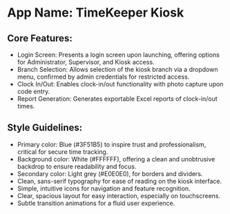 # **App Name**: TimeKeeper Kiosk

## Core Features:

- Login Screen: Presents a login screen upon launching, offering options for Administrator, Supervisor, and Kiosk access.
- Branch Selection: Allows selection of the kiosk branch via a dropdown menu, confirmed by admin credentials for restricted access.
- Clock In/Out: Enables clock-in/out functionality with photo capture upon code entry.
- Report Generation: Generates exportable Excel reports of clock-in/out times.

## Style Guidelines:

- Primary color: Blue (#3F51B5) to inspire trust and professionalism, critical for secure time tracking.
- Background color: White (#FFFFFF), offering a clean and unobtrusive backdrop to ensure readability and focus.
- Secondary color: Light grey (#E0E0E0), for borders and dividers.
- Clean, sans-serif typography for ease of reading on the kiosk interface.
- Simple, intuitive icons for navigation and feature recognition.
- Clear, spacious layout for easy interaction, especially on touchscreens.
- Subtle transition animations for a fluid user experience.